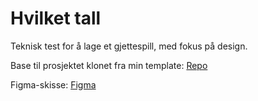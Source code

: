 # Hvilket tall

Teknisk test for å lage et gjettespill, med fokus på design. 

Base til prosjektet klonet fra min template: [Repo](https://github.com/reiv003/template)

Figma-skisse: [Figma](https://www.figma.com/file/WgSoLFRR1athhKJYT9UO0G/Hvilket-tall?type=design&node-id=16%3A1729&t=v4FEaQv3un2RJ9Eg-1)
